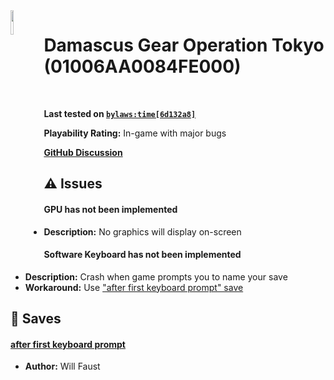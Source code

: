 <img align="left" height="10%" width="10%" src="https://img-eshop.cdn.nintendo.net/i/37eab904acbc030394ebf0f5e0856c83c6870fc077c71b0e253321be8a92a511.jpg"/>

# Damascus Gear Operation Tokyo (01006AA0084FE000)
<br>

**Last tested on [`bylaws:time[6d132a8]`](https://github.com/bylaws/skyline/commit/6d132a8)**

**Playability Rating:** In-game with major bugs

[**GitHub Discussion**](https://github.com/willfaust/title-meta/discussions/3)
## :warning: Issues
#### GPU has not been implemented
* **Description:** No graphics will display on-screen
#### Software Keyboard has not been implemented
* **Description:** Crash when game prompts you to name your save
* **Workaround:** Use ["after first keyboard prompt" save](#after-first-keyboard-prompt)
## :floppy_disk: Saves
#### [after first keyboard prompt](save/after-first-keyboard-prompt.zip)
* **Author:** Will Faust